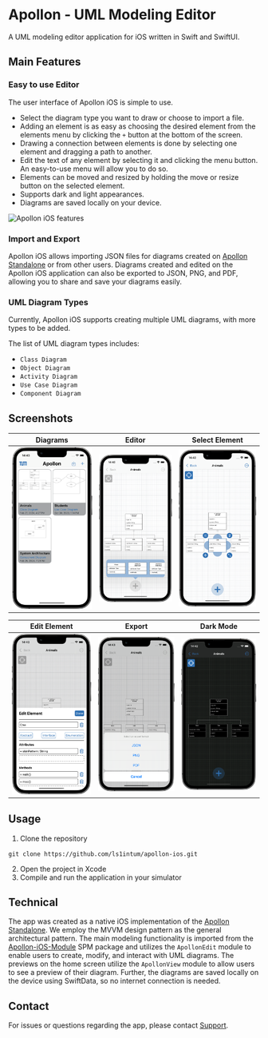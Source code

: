 # Apollon - UML Modeling Editor

A UML modeling editor application for iOS written in Swift and SwiftUI.

## Main Features
### Easy to use Editor
The user interface of Apollon iOS is simple to use. 
-   Select the diagram type you want to draw or choose to import a file.
-   Adding an element is as easy as choosing the desired element from the elements menu by clicking the `+` button at the bottom of the screen.
-   Drawing a connection between elements is done by selecting one element and dragging a path to another.
-   Edit the text of any element by selecting it and clicking the menu button. An easy-to-use menu will allow you to do so.
-   Elements can be moved and resized by holding the move or resize button on the selected element.
-   Supports dark and light appearances.
-   Diagrams are saved locally on your device.

<img src="/docs/Apollon-iOS-Demo.gif" alt="Apollon iOS features" width="300"/>

### Import and Export
Apollon iOS allows importing JSON files for diagrams created on [Apollon Standalone](https://apollon.ase.cit.tum.de) or from other users. Diagrams created and edited on the Apollon iOS application can also be exported to JSON, PNG, and PDF, allowing you to share and save your diagrams easily.

### UML Diagram Types
Currently, Apollon iOS supports creating multiple UML diagrams, with more types to be added.

The list of UML diagram types includes:
-   `Class Diagram`
-   `Object Diagram`
-   `Activity Diagram`
-   `Use Case Diagram`
-   `Component Diagram`

## Screenshots
| Diagrams | Editor | Select Element |
|    :---:    |    :---:    |    :---:    |
| <img src="/docs/images/Diagrams-Screenshot.png" width="300"/> | <img src="/docs/images/Editor-Screenshot.png" width="300"/> | <img src="/docs/images/SelectElement-Screenshot.png" width="300"/> |

| Edit Element | Export | Dark Mode |
|    :---:    |    :---:    |    :---:    |
| <img src="/docs/images/EditElement-Screenshot.png" width="300"/> | <img src="/docs/images/Share-Screenshot.png" width="300"/> | <img src="/docs/images/DarkMode-Screenshot.png" width="300"/> |

## Usage
1. Clone the repository
```
git clone https://github.com/ls1intum/apollon-ios.git
```
2. Open the project in Xcode
3. Compile and run the application in your simulator

## Technical
The app was created as a native iOS implementation of the [Apollon Standalone](https://apollon.ase.cit.tum.de). We employ the MVVM design pattern as the general architectural pattern. The main modeling functionality is imported from the [Apollon-iOS-Module](https://github.com/ls1intum/apollon-ios-module) SPM package and utilizes the `ApollonEdit` module to enable users to create, modify, and interact with UML diagrams. The previews on the home screen utilize the `ApollonView` module to allow users to see a preview of their diagram. Further, the diagrams are saved locally on the device using SwiftData, so no internet connection is needed.

## Contact
For issues or questions regarding the app, please contact [Support](mailto:ios-support.ase@xcit.tum.de).
